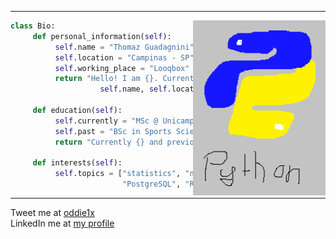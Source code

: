 
---

<img src="https://github.com/ThomazGR/ThomazGR/blob/main/python.png"
     alt="python_hand_made"
     style="margin-top:0px;"
     height="280px"
     align="right" />

```python
class Bio:
     def personal_information(self):
          self.name = "Thomaz Guadagnini"
          self.location = "Campinas - SP"
          self.working_place = "Looqbox"
          return "Hello! I am {}. Currently located in {} and working at {}".format(
                    self.name, self.location, self.working_place)
     
     def education(self):
          self.currently = "MSc @ Unicamp"
          self.past = "BSc in Sports Sciences @ Unicamp"
          return "Currently {} and previously {}".format(self.currently, self.past)
     
     def interests(self):
          self.topics = ["statistics", "nafld", "SQL", "Big Query", "GCP",
                         "PostgreSQL", "R lang", "Python", "bioinformatics"]
```
---
Tweet me at [oddie1x](https://www.twitter.com/oddie1x)<br>
LinkedIn me at [my profile](https://www.linkedin.com/thomazgr)<br>
